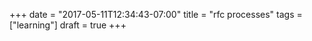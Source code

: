 +++
date = "2017-05-11T12:34:43-07:00"
title = "rfc processes"
tags = ["learning"]
draft = true
+++

